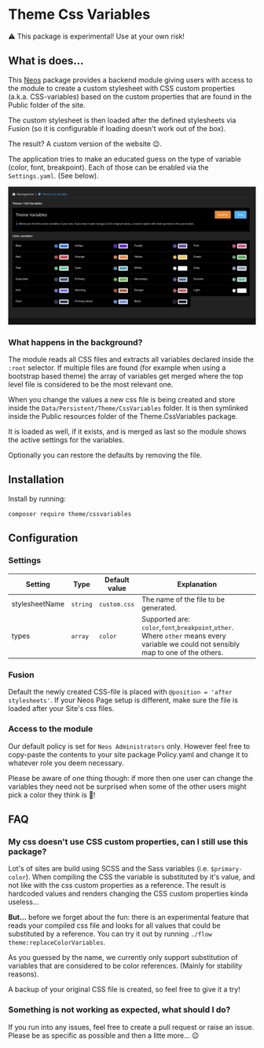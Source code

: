 # Theme Css Variables
⚠️ This package is experimental! Use at your own risk!

## What is does...
This [Neos](https://neos.io) package provides a backend module giving users with access to the module
to create a custom stylesheet with CSS custom properties (a.k.a. CSS-variables) based on the 
custom properties that are found in the Public folder of the site.

The custom stylesheet is then loaded after the defined stylesheets via Fusion (so it is configurable if loading doesn't 
work out of the box). 

The result? A custom version of the website 😉.

The application tries to make an educated guess on the type of variable (color, font, breakpoint).
Each of those can be enabled via the `Settings.yaml`. (See below).

![](Resources/Private/Documentation/Images/Module.png)

### What happens in the background?
The module reads all CSS files and extracts all variables declared inside the `:root` selector.
If multiple files are found (for example when using a bootstrap based theme) the array of variables
get merged where the top level file is considered to be the most relevant one. 

When you change the values a new css file is being created and store inside the `Data/Persistent/Theme/CssVariables` folder.
It is then symlinked inside the Public resources folder of the Theme.CssVariables package.

It is loaded as well, if it exists, and is merged as last so the module shows the active settings
for the variables.

Optionally you can restore the defaults by removing the file.

## Installation

Install by running:
```$bash
composer require theme/cssvariables
```

## Configuration

### Settings
| Setting  | Type | Default value  | Explanation  |
|---|---|---|---|
|  stylesheetName | `string` | `custom.css`  | The name of the file to be generated.  |
|  types | `array` | `color` | Supported are: `color`,`font`,`breakpoint`,`other`. Where `other` means every variable we could not sensibly map to one of the others. |

### Fusion
Default the newly created CSS-file is placed with `@position = 'after stylesheets'`. 
If your Neos Page setup is different, make sure the file is loaded after your Site's css files.

### Access to the module
Our default policy is set for `Neos Administrators` only. However feel free to copy-paste the 
contents to your site package Policy.yaml and change it to whatever role you deem necessary.

Please be aware of one thing though: if more then one user can change the variables they need not be surprised
when some of the other users might pick a color they think is 💩!

## FAQ

### My css doesn't use CSS custom properties, can I still use this package?
Lot's of sites are build using SCSS and the Sass variables (i.e. `$primary-color`). 
When compiling the CSS the variable is substituted by it's value, and not like with the 
css custom properties as a reference. The result is hardcoded values and renders changing
the CSS custom properties kinda useless...

**But...** before we forget about the fun: there is an experimental feature that reads
your compiled css file and looks for all values that could be substituted by a reference.
You can try it out by running `./flow theme:replaceColorVariables`. 

As you guessed by the name, we currently only support substitution of variables that are considered
to be color references. (Mainly for stability reasons).

A backup of your original CSS file is created, so feel free to give it a try!

### Something is not working as expected, what should I do?
If you run into any issues, feel free to create a pull request or raise an issue. Please be as specific as possible and then a litte more... 😉
